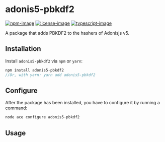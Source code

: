 # adonis5-pbkdf2

[![npm-image]][npm-url] [![license-image]][license-url] [![typescript-image]][typescript-url]

A package that adds PBKDF2 to the hashers of Adonisjs v5.

## Installation

Install `adonis5-pbkdf2` via `npm` or `yarn`:

```js
npm install adonis5-pbkdf2
//Or, with yarn: yarn add adonis5-pbkdf2
```

## Configure

After the package has been installed, you have to configure it by running a command:

```js
node ace configure adonis5-pbkdf2
```

## Usage

[npm-image]: https://img.shields.io/npm/v/adonis5-pbkdf2.svg?style=for-the-badge&logo=npm
[npm-url]: https://npmjs.org/package/adonis5-pbkdf2 "npm"

[license-image]: https://img.shields.io/npm/l/adonis5-pbkdf2?color=blueviolet&style=for-the-badge
[license-url]: LICENSE.md "license"

[typescript-image]: https://img.shields.io/badge/Typescript-294E80.svg?style=for-the-badge&logo=typescript
[typescript-url]:  "typescript"
